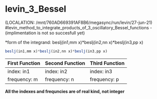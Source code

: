 # levin_3_Bessel
(LOCALATION: /mnt/760AD669391AF8B6/megasync/run/levin/27-jun-21)
#levin_method_to_integrate_products_of_3_oscillatory_Bessel_functions -(implimentation is not so succesfull yet)

*form of the integrand: beslj(in1,mm x)*beslj(in2,nn x)*beslj(in3,pp x)

```javascript
beslj(in1,mm x)*beslj(in2,nn x)*beslj(in3,pp x)
```
First Function | Second Function | Third Function
------------ | ------------- | --------------
index: in1 | index: in2 | index: in3
frequency: m |frequency: n | frequency: p

**All the indexes and frequncies are of real kind, not integer**
